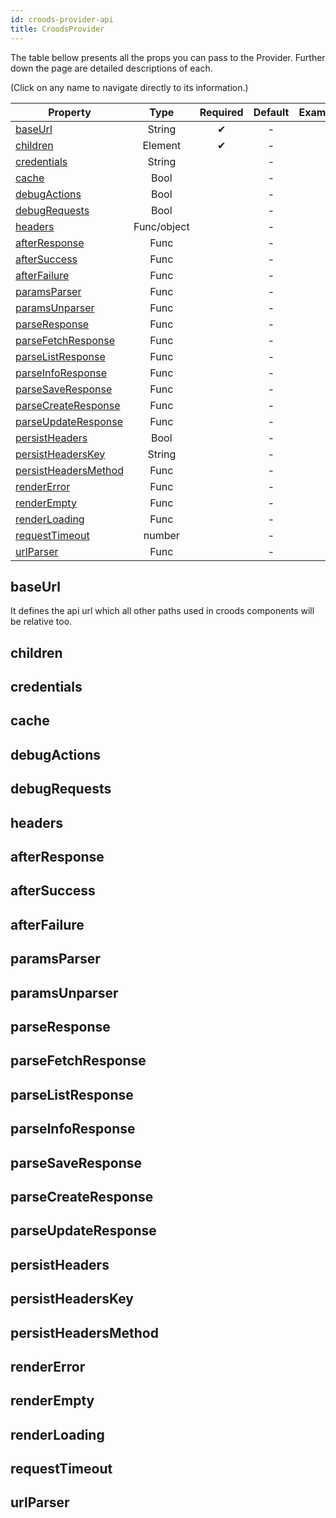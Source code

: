 ```yaml
---
id: croods-provider-api
title: CroodsProvider
---
```


The table bellow presents all the props you can pass to the Provider. Further down the page are detailed descriptions of each.

(Click on any name to navigate directly to its information.)

| Property	| Type   | Required	| Default	| Example   |    
|-----------|:-----:|:--------:|:-------:|:-------------:|
| [baseUrl](/docs/croods-provider-api#baseurl)   | String | ✔     | -       |               |
| [children](/docs/croods-provider-api#children)  | Element | ✔     | -       |               |
| [credentials](/docs/croods-provider-api#credentials)   | String |      | -       |               |
| [cache](/docs/croods-provider-api#cache)   | Bool |      | -       |               |
| [debugActions](/docs/croods-provider-api#debugactions)   | Bool |      | -       |               |
| [debugRequests](/docs/croods-provider-api#debugrequests)   | Bool |      | -       |               |
| [headers](/docs/croods-provider-api#headers)   | Func/object |      | -       |               |
| [afterResponse](/docs/croods-provider-api#afterResponse)   | Func |      | -       |               |
| [afterSuccess](/docs/croods-provider-api#aftersuccess)   | Func |      | -       |               |
| [afterFailure](/docs/croods-provider-api#afterfailure)   | Func |      | -       |               |
| [paramsParser](/docs/croods-provider-api#paramsparser)   | Func |      | -       |               |
| [paramsUnparser](/docs/croods-provider-api#paramsunparser)   | Func |      | -       |               |
| [parseResponse](/docs/croods-provider-api#parseresponse)   | Func |      | -       |               |
| [parseFetchResponse](/docs/croods-provider-api#parsefetchresponse)   | Func |      | -       |               |
| [parseListResponse](/docs/croods-provider-api#parselistresponse)   | Func |      | -       |               |
| [parseInfoResponse](/docs/croods-provider-api#parseinforesponse)   | Func |      | -       |               |
| [parseSaveResponse](/docs/croods-provider-api#parsesaveresponse)   | Func |      | -       |               |
| [parseCreateResponse](/docs/croods-provider-api#parsecreateresponse)   | Func |      | -       |               |
| [parseUpdateResponse](/docs/croods-provider-api#parseupdateresponse)   | Func |      | -       |               |
| [persistHeaders](/docs/croods-provider-api#persistHeaders)   | Bool |      | -       |               |
| [persistHeadersKey](/docs/croods-provider-api#persistheaderskey)   | String |      | -       |               |
| [persistHeadersMethod](/docs/croods-provider-api#persistheadersmethod)   | Func |      | -       |               |
| [renderError](/docs/croods-provider-api#rendererror)   | Func |      | -       |               |
| [renderEmpty](/docs/croods-provider-api#renderempty)   | Func |      | -       |               |
| [renderLoading](/docs/croods-provider-api#renderloading)   | Func |      | -       |               |
| [requestTimeout](/docs/croods-provider-api#requesttimeout)   | number |      | -       |               |
| [urlParser](/docs/croods-provider-api#urlparser)   | Func |      | -       |               |

## baseUrl

It defines the api url which all other paths used in croods components will be relative too.

## children

## credentials

## cache
## debugActions
## debugRequests
## headers
## afterResponse
## afterSuccess
## afterFailure
## paramsParser
## paramsUnparser
## parseResponse
## parseFetchResponse
## parseListResponse
## parseInfoResponse
## parseSaveResponse
## parseCreateResponse
## parseUpdateResponse
## persistHeaders
## persistHeadersKey
## persistHeadersMethod
## renderError
## renderEmpty
## renderLoading
## requestTimeout
## urlParser
